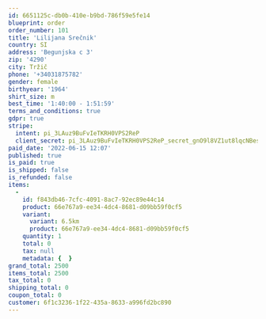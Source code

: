 ```yaml
---
id: 6651125c-db0b-410e-b9bd-786f59e5fe14
blueprint: order
order_number: 101
title: 'Lilijana Srečnik'
country: SI
address: 'Begunjska c 3'
zip: '4290'
city: Tržič
phone: '+34031875782'
gender: female
birthyear: '1964'
shirt_size: m
best_time: '1:40:00 - 1:51:59'
terms_and_conditions: true
gdpr: true
stripe:
  intent: pi_3LAuz9BuFvIeTKRH0VPS2ReP
  client_secret: pi_3LAuz9BuFvIeTKRH0VPS2ReP_secret_gnO9l8VZ1ut8lqcNBes8BQ0tf
paid_date: '2022-06-15 12:07'
published: true
is_paid: true
is_shipped: false
is_refunded: false
items:
  -
    id: f843db46-7cfc-4091-8ac7-92ec89e44c14
    product: 66e767a9-ee34-4dc4-8681-d09bb59f0cf5
    variant:
      variant: 6.5km
      product: 66e767a9-ee34-4dc4-8681-d09bb59f0cf5
    quantity: 1
    total: 0
    tax: null
    metadata: {  }
grand_total: 2500
items_total: 2500
tax_total: 0
shipping_total: 0
coupon_total: 0
customer: 6f1c3236-1f22-435a-8633-a996fd2bc890
---
```


